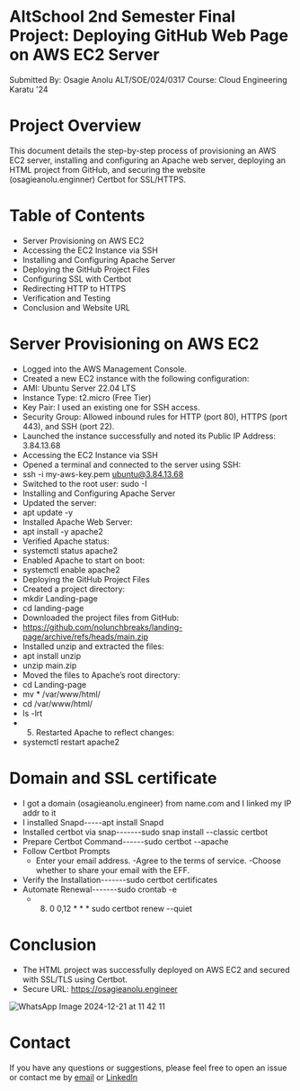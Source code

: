 # AltSchool 2nd Semester Final Project: Deploying GitHub Web Page on AWS EC2 Server
Submitted By: Osagie Anolu     ALT/SOE/024/0317
Course: Cloud Engineering Karatu '24

# Project Overview
This document details the step-by-step process of provisioning an AWS EC2 server, installing and configuring an Apache web server, deploying an HTML project from GitHub, and securing the website (osagieanolu.enginner) Certbot for SSL/HTTPS.

# Table of Contents
- Server Provisioning on AWS EC2
- Accessing the EC2 Instance via SSH
- Installing and Configuring Apache Server
- Deploying the GitHub Project Files
- Configuring SSL with Certbot
- Redirecting HTTP to HTTPS
- Verification and Testing
- Conclusion and Website URL

# Server Provisioning on AWS EC2
- Logged into the AWS Management Console.
- Created a new EC2 instance with the following configuration:
- AMI: Ubuntu Server 22.04 LTS
- Instance Type: t2.micro (Free Tier)
- Key Pair: I used an existing one for SSH access.
- Security Group: Allowed inbound rules for HTTP (port 80), HTTPS (port 443), and SSH (port 22).
- Launched the instance successfully and noted its Public IP Address: 3.84.13.68
- Accessing the EC2 Instance via SSH
- Opened a terminal and connected to the server using SSH:
- ssh -i my-aws-key.pem ubuntu@3.84.13.68
- Switched to the root user: sudo -I
- Installing and Configuring Apache Server
- Updated the server:
- apt update -y
- Installed Apache Web Server:
- apt install -y apache2
- Verified Apache status:
- systemctl status apache2
- Enabled Apache to start on boot:
- systemctl enable apache2
- Deploying the GitHub Project Files
- Created a project directory:
- mkdir Landing-page 
- cd landing-page
- Downloaded the project files from GitHub:
- https://github.com/nolunchbreaks/landing-page/archive/refs/heads/main.zip
- Installed unzip and extracted the files:
- apt install unzip  
- unzip main.zip
- Moved the files to Apache’s root directory:
- cd Landing-page
- mv * /var/www/html/  
- cd /var/www/html/  
- ls -lrt
- 5. Restarted Apache to reflect changes:
- systemctl restart apache2

# Domain and SSL certificate
- I got a domain (osagieanolu.engineer) from name.com and I linked my IP addr to it
-  I installed Snapd-----apt install Snapd
- Installed certbot via snap-------sudo snap install --classic certbot
- Prepare Certbot Command------sudo certbot --apache
- Follow Certbot Prompts
   - Enter your email address.
    -Agree to the terms of service.
     -Choose whether to share your email with the EFF.
- Verify the Installation-------sudo certbot certificates
- Automate Renewal-------sudo crontab -e
   - 8. 0 0,12 * * * sudo certbot renew --quiet

# Conclusion
- The HTML project was successfully deployed on AWS EC2 and secured with SSL/TLS using Certbot.
- Secure URL: https://osagieanolu.engineer


![WhatsApp Image 2024-12-21 at 11 42 11](https://github.com/user-attachments/assets/013fca60-cb53-481b-a20d-b1f9c94092b1)

# Contact 
If you have any questions or suggestions, please feel free to open an issue or contact me by [email](mailto:osagieanolu22@gmail.com) or [LinkedIn](https://www.linkedin.com/in/osagie-anolu-963b78216/)
